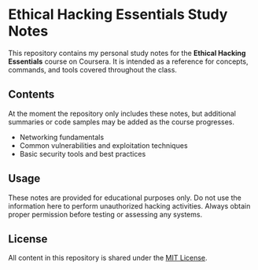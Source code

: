 # Ethical Hacking Essentials Study Notes

This repository contains my personal study notes for the **Ethical Hacking Essentials** course on Coursera. It is intended as a reference for concepts, commands, and tools covered throughout the class.

## Contents

At the moment the repository only includes these notes, but additional summaries or code samples may be added as the course progresses.

- Networking fundamentals
- Common vulnerabilities and exploitation techniques
- Basic security tools and best practices

## Usage

These notes are provided for educational purposes only. Do not use the information here to perform unauthorized hacking activities. Always obtain proper permission before testing or assessing any systems.

## License

All content in this repository is shared under the [MIT License](https://opensource.org/licenses/MIT).
